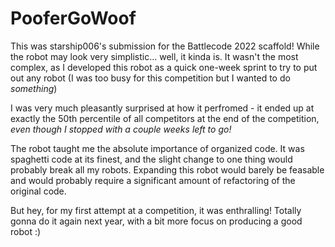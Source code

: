 # PooferGoWoof

This was starship006's submission for the Battlecode 2022 scaffold! While the robot may look very simplistic... well, it kinda is. It wasn't the most complex, as I developed this robot as a quick one-week sprint to try to put out any robot (I was too busy for this competition but I wanted to do _something_)

I was very much pleasantly surprised at how it perfromed - it ended up at exactly the 50th percentile of all competitors at the end of the competition, _even though I stopped with a couple weeks left to go!_

The robot taught me the absolute importance of organized code. It was spaghetti code at its finest, and the slight change to one thing would probably break all my robots. Expanding this robot would barely be feasable and would probably require a significant amount of refactoring of the original code.

But hey, for my first attempt at a competition, it was enthralling! Totally gonna do it again next year, with a bit more focus on producing a good robot :)
